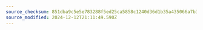 ```yaml
---
source_checksum: 851dba9c5e5e783288f5ed25ca5858c1240d36d1b35a435066a7b35ebfac519b
source_modified: 2024-12-12T21:11:49.590Z
---
```


